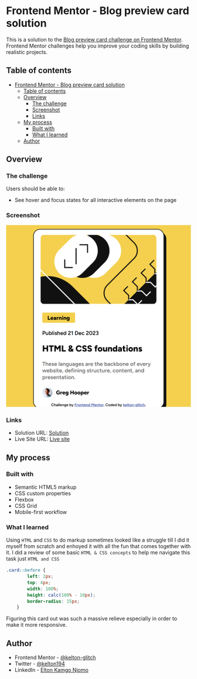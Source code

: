# Frontend Mentor - Blog preview card solution

This is a solution to the [Blog preview card challenge on Frontend Mentor](https://www.frontendmentor.io/challenges/blog-preview-card-ckPaj01IcS). Frontend Mentor challenges help you improve your coding skills by building realistic projects.

## Table of contents

- [Frontend Mentor - Blog preview card solution](#frontend-mentor---blog-preview-card-solution)
  - [Table of contents](#table-of-contents)
  - [Overview](#overview)
    - [The challenge](#the-challenge)
    - [Screenshot](#screenshot)
    - [Links](#links)
  - [My process](#my-process)
    - [Built with](#built-with)
    - [What I learned](#what-i-learned)
  - [Author](#author)

## Overview

### The challenge

Users should be able to:

- See hover and focus states for all interactive elements on the page

### Screenshot

![Screenshot](./assets/images/127.0.0.1_5500_.png)

### Links

- Solution URL: [Solution](https://github.com/kelton-glitch/blog-preview-card)
- Live Site URL: [Live site](https://blog-card-review.netlify.app/)

## My process

### Built with

- Semantic HTML5 markup
- CSS custom properties
- Flexbox
- CSS Grid
- Mobile-first workflow

### What I learned

Using `HTML` and `CSS` to do markup sometimes looked like a struggle till I did it myself from scratch and enhoyed it with all the fun that comes together with it. I did a review of some basic ``HTML & CSS concepts`` to help me navigate this task just `HTML and CSS`

```css
.card::before {
        left: 2px;
        top: 4px;
        width: 100%;
        height: calc(100% - 10px);
        border-radius: 15px;
    }
```

Figuring this card out was such a massive relieve especially in order to make it more responsive.

## Author

- Frontend Mentor - [@kelton-glitch](https://www.frontendmentor.io/profile/kelton-glitch)
- Twitter - [@kelton194](https://www.twitter.com/kelton194)
- LinkedIn - [Elton Kamgo Njomo](https://www.linkedin.com/in/elton-kamgo-njomo-89ba66210)
